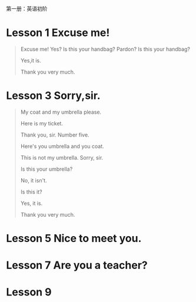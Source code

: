 第一册：英语初阶

# Lesson 1 Excuse me!

>Excuse me!
>Yes?
>Is this your handbag?
>Pardon?
>Is this your handbag?
>
>Yes,it is.
>
>Thank you very much.



# Lesson 3 Sorry,sir.

> My coat and my umbrella please.
>
> Here is my ticket.
>
> Thank you, sir. Number five.
>
> Here's you umbrella and you coat.
>
> This is not my umbrella. Sorry, sir.
>
> Is this your umbrella? 
>
> No, it isn't.
>
> Is this it?
>
> Yes, it is.
>
> Thank you very much.



# Lesson 5 Nice to meet you.

# Lesson 7 Are you a teacher?

# Lesson 9 





















